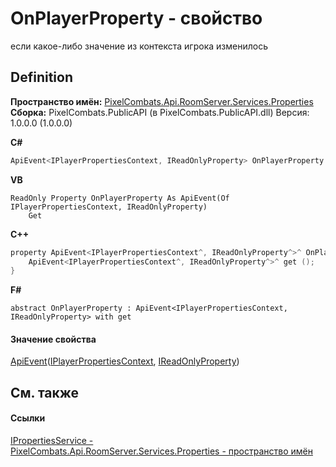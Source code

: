 # OnPlayerProperty - свойство


если какое-либо значение из контекста игрока изменилось



## Definition
**Пространство имён:** <a href="7a6d0ac1-2a42-0f0a-dc90-e72ae4f99370">PixelCombats.Api.RoomServer.Services.Properties</a>  
**Сборка:** PixelCombats.PublicAPI (в PixelCombats.PublicAPI.dll) Версия: 1.0.0.0 (1.0.0.0)

**C#**
``` C#
ApiEvent<IPlayerPropertiesContext, IReadOnlyProperty> OnPlayerProperty { get; }
```
**VB**
``` VB
ReadOnly Property OnPlayerProperty As ApiEvent(Of IPlayerPropertiesContext, IReadOnlyProperty)
	Get
```
**C++**
``` C++
property ApiEvent<IPlayerPropertiesContext^, IReadOnlyProperty^>^ OnPlayerProperty {
	ApiEvent<IPlayerPropertiesContext^, IReadOnlyProperty^>^ get ();
}
```
**F#**
``` F#
abstract OnPlayerProperty : ApiEvent<IPlayerPropertiesContext, IReadOnlyProperty> with get
```



#### Значение свойства
<a href="2c6ab617-976d-ae51-82f2-7621fc7e18d9">ApiEvent</a>(<a href="23ba1b98-0fba-4ee4-fa1b-3d37f84b95d7">IPlayerPropertiesContext</a>, <a href="f6a49c5a-4951-c094-ef7e-66a1e82d853b">IReadOnlyProperty</a>)

## См. также


#### Ссылки
<a href="6e82ef45-b461-eca7-b8d7-f941c2169792">IPropertiesService - </a>  
<a href="7a6d0ac1-2a42-0f0a-dc90-e72ae4f99370">PixelCombats.Api.RoomServer.Services.Properties - пространство имён</a>  
